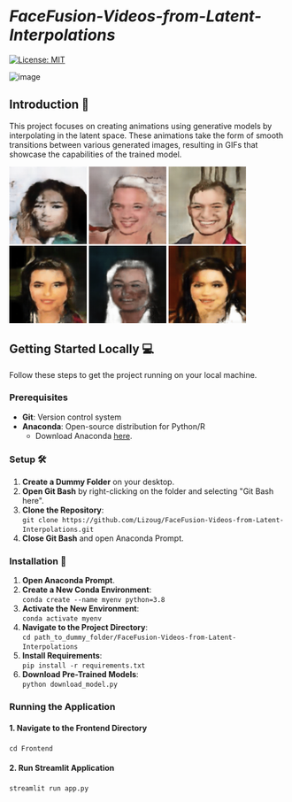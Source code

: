 # *FaceFusion-Videos-from-Latent-Interpolations*
[![License: MIT](https://img.shields.io/badge/License-MIT-yellow.svg)](https://opensource.org/licenses/MIT)



![image](https://img.shields.io/badge/Python-FFD43B?style=for-the-badge&logo=python&logoColor=blue)


## Introduction 🚀
This project focuses on creating animations using generative models by interpolating in the latent space. These animations take the form of smooth transitions between various generated images, resulting in GIFs that showcase the capabilities of the trained model.

<p float="left">
  <img src="bests/latent_space_exploration_seed_147_to_244.gif" width="140" />
  <img src="bests/latent_space_exploration_seed_165_to_203.gif" width="140" />
  <img src="bests/latent_space_exploration_seed_225_to_692.gif" width="140" />
  <img src="bests/latent_space_exploration_seed_301_to_952.gif" width="140" />
  <img src="bests/latent_space_exploration_seed_468_to_675.gif" width="140" />
  <img src="bests/latent_space_exploration_seed_87_to_520.gif" width="140" />
</p>


## Getting Started Locally 💻
Follow these steps to get the project running on your local machine.

### Prerequisites
- **Git**: Version control system
- **Anaconda**: Open-source distribution for Python/R
  - Download Anaconda [here](https://www.anaconda.com/).

### Setup 🛠️

1. **Create a Dummy Folder** on your desktop.
2. **Open Git Bash** by right-clicking on the folder and selecting "Git Bash here".
3. **Clone the Repository**: <br>
   `git clone https://github.com/Lizoug/FaceFusion-Videos-from-Latent-Interpolations.git`
5. **Close Git Bash** and open Anaconda Prompt.

### Installation 🔧

1. **Open Anaconda Prompt**.
2. **Create a New Conda Environment**: <br>
  `conda create --name myenv python=3.8`
3. **Activate the New Environment**: <br>
  `conda activate myenv`
4. **Navigate to the Project Directory**: <br>
  `cd path_to_dummy_folder/FaceFusion-Videos-from-Latent-Interpolations`
5. **Install Requirements**: <br>
  `pip install -r requirements.txt`
6. **Download Pre-Trained Models**: <br>
  `python download_model.py`

### Running the Application

#### 1. Navigate to the Frontend Directory
`cd Frontend`

#### 2. Run Streamlit Application
`streamlit run app.py`


